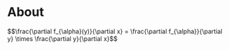 <!DOCTYPE html>
<html lang="en">
<head>
  <meta charset="UTF-8">
  <title>Document</title>
  <meta http-equiv="X-UA-Compatible" content="IE=edge,chrome=1" />
  <meta name="description" content="Description">
  <meta name="viewport" content="width=device-width, user-scalable=no, initial-scale=1.0, maximum-scale=1.0, minimum-scale=1.0">
  <link rel="stylesheet" href="//cdn.jsdelivr.net/npm/docsify/lib/themes/vue.css">
</head>
<body>
  <div id="app">
    <h1>About</h1>
    $$\frac{\partial f_{\alpha}(y)}{\partial x} = \frac{\partial f_{\alpha}}{\partial y} \times \frac{\partial y}{\partial x}$$
  </div>
  <script>
    MathJax = {
      tex: {
        inlineMath: [['$', '$'], ['\\(', '\\)']]
      }
    };
    </script>
    <script id="MathJax-script" async
      src="https://cdn.jsdelivr.net/npm/mathjax@3/es5/tex-chtml.js">
    </script>
</body>
</html>
